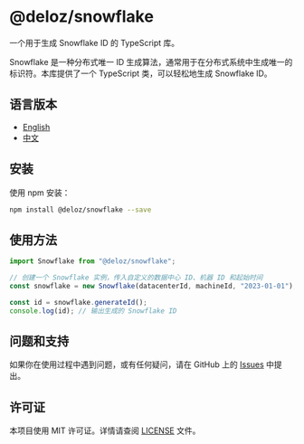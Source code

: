 # @deloz/snowflake

一个用于生成 Snowflake ID 的 TypeScript 库。

Snowflake 是一种分布式唯一 ID 生成算法，通常用于在分布式系统中生成唯一的标识符。本库提供了一个 TypeScript 类，可以轻松地生成 Snowflake ID。

## 语言版本

- [English](README.md)
- [中文](README_ZH.md)

## 安装

使用 npm 安装：

```bash
npm install @deloz/snowflake --save
```

## 使用方法

```typescript
import Snowflake from "@deloz/snowflake";

// 创建一个 Snowflake 实例，传入自定义的数据中心 ID、机器 ID 和起始时间
const snowflake = new Snowflake(datacenterId, machineId, "2023-01-01");

const id = snowflake.generateId();
console.log(id); // 输出生成的 Snowflake ID
```

## 问题和支持

如果你在使用过程中遇到问题，或有任何疑问，请在 GitHub 上的 [Issues](https://github.com/deloz/snowflake/issues) 中提出。

## 许可证

本项目使用 MIT 许可证。详情请查阅 [LICENSE](LICENSE) 文件。
